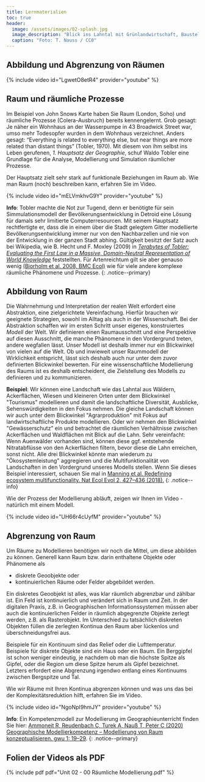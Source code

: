 ```yaml
---
title: Lernmaterialien
toc: true
header:
  image: /assets/images/02-splash.jpg
  image_description: "Blick ins Lahntal mit Grünlandwirtschaft, Baustelle für Stromtrassen und Regenbogen."
  caption: "Foto: T. Nauss / CC0"
---
```


## Abbildung und Abgrenzung von Räumen

{% include video id="LgwetO8etR4" provider="youtube" %}

## Raum und räumliche Prozesse
Im Beispiel von John Snows Karte haben Sie Raum (London, Soho) und räumliche Prozesse (Colera-Ausbruch) bereits kennengelernt. Grob gesagt: Je näher ein Wohnhaus an der Wasserpumpe in 43 Broadwick Street war, umso mehr Todesopfer wurden in dem Wohnhaus verzeichnet. Anders gesagt: “Everything is related to everything else, but near things are more related than distant things” (Tobler, 1970). Mit diesem von ihm selbst ins Leben gerufenen, *1. Hauptsatz der Geographie*, schuf Waldo Tobler eine Grundlage für die Analyse, Modellierung und Simulation räumlicher Prozesse.

Der Hauptsatz zielt sehr stark auf funktionale Beziehungen im Raum ab. Wie man Raum (noch) beschreiben kann, erfahren Sie im Video.

{% include video id="mELVmkhvG9Y" provider="youtube" %}

**Info**: Tobler machte die Not zur Tugend, denn er benötigte für sein Simmulationsmodell der Bevölkerungsentwicklung in Detroid eine Lösung für damals sehr limitierte Computerresourcen. Mit seinem Hauptsatz rechtfertigte er, dass die in einem über die Stadt gelegtem Gitter modellierte Bevölkerungsentwicklung immer nur von den Nachbarzellen und nie von der Entwicklung in der ganzen Stadt abhing. Gültigkeit besitzt der Satz auch bei Wikipedia, wie B. Hecht und F. Moxley (2009) in *[Terabytes of Tobler: Evaluating the First Law in a Massive, Domain-Neutral Representation of World Knowledge](https://link.springer.com/chapter/10.1007/978-3-642-03832-7_6)* feststellten. Für Artenreichtum gilt sie aber genauso wenig [(Bjorholm et al. 2008, BMC Ecol)](https://www.ncbi.nlm.nih.gov/pmc/articles/PMC2424035/) wie für viele andere komplexe räumliche Phänomene und Prozesse.
{: .notice--primary}

## Abbildung von Raum
Die Wahrnehmung und Interpretation der realen Welt erfordert eine Abstraktion, eine zielgerichtete Vereinfachung. Hierfür brauchen wir geeignete Strategien, sowohl im Alltag als auch in der Wissenschaft. Bei der Abstraktion schaffen wir im ersten Schritt unser eigenes, konstruiertes *Modell* der Welt. Wir definieren einen Raumausschnitt und eine Perspektive auf diesen Ausschnitt, die manche Phänomene in den Vordergrund treten, andere wegfallen lässt.  Unser Modell ist deshalb immer nur ein Blickwinkel von vielen auf die Welt. Ob und  inwieweit unser Raummodell der Wirklichkeit entspricht, lässt sich deshalb auch nur unter dem zuvor definierten Blickwinkel bewerten. Für eine wissenschaftliche Modellierung des Raums ist es deshalb entscheident, die Zielstellung des Modells zu definieren und zu kommunizieren.

**Beispiel**: Wir können eine Landschaft wie das Lahntal aus Wäldern, Ackerflächen, Wiesen und kleineren Orten unter dem Blickwinkel "Tourismus" modellieren und damit die landschaftliche Diversität, Ausblicke, Sehenswürdigkeiten in den Fokus nehmen. Die gleiche Landschaft können wir auch unter dem Blickwinkel "Agrarproduktion" mit Fokus auf landwirtschaftliche Produkte modellieren. Oder wir nehmen den Blickwinkel "Gewässerschutz" ein und betrachtet die räumlichen Verhältnisse zwischen Ackerflächen und Waldflächen mit Blick auf die Lahn. Sehr vereinfacht: Wenn Auenwälder vorhanden sind, können diese ggf. entstehende Nitratabflüsse von den Ackerflächen filtern, bevor diese die Lahn erreichen, sonst nicht. Alle drei Blickwinkel könnte man wiederum zu "Ökosystemleistung" aggregieren und die Multifunktionalität von Landschaften in den Vordergrund unseres Modells stellen. Wenn Sie dieses Beispiel interessiert, schauen Sie mal in [Manning et al. Redefining ecosystem multifunctionality. Nat Ecol Evol 2, 427–436 (2018).](https://doi.org/10.1038/s41559-017-0461-7)
{: .notice--info}

Wie der  Prozess der Modellierung abläuft, zeigen wir Ihnen im Video - natürlich mit einem Modell.

{% include video id="UH66r4cUyfM" provider="youtube" %}

## Abgrenzung von Raum
Um Räume zu Modellieren benötigen wir noch die Mittel, um diese abbilden zu können. Generell kann Raum bzw. darin enthaltene Objekte oder Phänomene als
* diskrete Geoobjekte oder
* kontinuierlichen Räume oder Felder
abgebildet werden.

Ein diskretes Geoobjekt ist alles, was klar räumlich abgrenzbar und zählbar ist. Ein Feld ist kontinuierlich und verändert sich in Raum und Zeit. In der digitalen Praxis, z.B. in Geographischen Informationssystemen müssen aber auch die kontinuierlichen Felder in räumlich abgegrenzte Objekte zerlegt werden, z.B. als Rasterobjekt. Im Unterschied zu tatsächlich diskreten Objekten füllen die zerlegten Kontinua den Raum aber lückenlos und überschneidungsfrei aus.

Beispiele für ein Kontinuum sind das Relief oder die Lufttemperatur. Beispiele für diskrete Objekte sind ein Haus oder ein Baum. Ein Berggipfel ist schon weniger eindeutig, je nachdem ob man die höchste Spitze als Gipfel, oder die Region um diese Spitze herum als Gipfel bezeichnet. Letzters erfordert eine Abgrenzung irgendwo entlang eines Kontinuums zwischen Bergspitze und Tal.

Wie wir Räume mit Ihren Kontinua abgrenzen können und was uns das bei der Komplexitätsreduktion hilft, erfahren Sie im Video.

{% include video id="NgoNpI9hmJY" provider="youtube" %}

**Info**: Ein Kompetenzmodell zur Modellierung im Geographieunterricht finden Sie hier: [Ammoneit R, Reudenbach C, Turek A, Nauß T, Peter C (2020) Geographische Modellierkompetenz – Modellierung von Raum konzeptualisieren. gwu 1: 19–29](https://austriaca.at/0xc1aa5576_0x003b1ef9.pdf).
{: .notice--primary}

## Folien der Videos als PDF
{% include pdf pdf="Unit 02 - 00 Räumliche Modellierung.pdf" %}

<!--
Vorlesung:

otz dieser elementaren Einschränkung werden Repräsentationen des Raumes zwingend für das Verständnis von Prozessen und Zusammenhängen, für gemeinsame Planung und Interaktion etc. benötigt. Oft sind unterschiedliche oder variable Repräsentationen notwendig, um die Realität ausreichend zielführend abzubilden.

Wer geographische Fachkompetenz erwerben will, muss die genannten Aspekte berücksichtigen. Wissenschaftstheoretisch kann Geographie durchaus als ein Methodenverbund, dessen Ziel es ist raum-zeitliche Zusammenhänge nachvollziehbar und reproduzierbar zu konstruieren, begriffen werden.

Wie setzen wir in der Geographie am einfachsten und effizientesten die Abstraktion unserer Weltsicht um? Zunächst erfordert eine Raumbeschreibung die Festlegung eines Ausschnitts und eines Zwecks der beobachteten Welt. Nur dann kann in zielführender Weise vereinfacht (abstrahiert) werden. Hierzu werden üblicherweise die geographische Repräsentation von Raum durch eindeutige Raumobjekte mit beliebigen Merkmalsausprägungen (E-Kirche: gotischer Baustil, Sandsteinbau,Touristenattraktion…,) oder kontinuierliche Merkmalsausprägungen im Raum beschrieben (Luftdruck, Temperatur, Bevölkerung,...).

<html>
<a href="http://upload.wikimedia.org/wikipedia/commons/thumb/d/d1/Fr%C3%A4nkische-Schweiz-westliche-Kante-16-05-2005.jpeg/640px-Fr%C3%A4nkische-Schweiz-westliche-Kante-16-05-2005.jpeg?uselang=de" title="View from the west of the Fränkische Schweiz. In the center of the photo you can see the escarpment outlier // Walberla// "><img src="http://upload.wikimedia.org/wikipedia/commons/thumb/d/d1/Fr%C3%A4nkische-Schweiz-westliche-Kante-16-05-2005.jpeg/640px-Fr%C3%A4nkische-Schweiz-westliche-Kante-16-05-2005.jpeg?uselang=de" width="50%"  alt="Fränkische Schweiz Westrand"></a>
</html>

*Abbildung 01-03: Blick auf die Fränkische Schweiz von Westen. In der Bildmitte ist der Zeugenberg Walberla zu sehen (Arnold 2005)*


Beginnen wir mit einem geographischen Begriff von Raum, der uns aus dem Alltagswissen vertraut ist. So kennen viele die Region der Fränkischen Schweiz. Wir assoziieren mit solchen *Raumentitäten* eine mehr oder weniger diffuse gleichwohl abgegrenzte Raumausdehnung (Region) oder die Vorstellung einer Landschaft (vgl. Abb. 01-03). Derart als Entitäten empfundenen Räumen werden häufig auch Attribute wie kulinarische, kulturelle oder freizeitorientierte Aspekte zugeordnet. So ist die Fränkische Schweiz sowohl für ihre Weine und lokalen Biere bekannt aber auch beispielsweise für ihre Osterbrunnen (vgl. Abb. 01-04) oder ihr touristisches Potenzial.

Ein weiteres sehr eingängiges Beispiel für solche räumlichen Übergänge stellt das Relief dar (vgl. Abb. 01-05), denn die Erdoberfläche weist eine quasi-kontinuierlich unterschiedliche Höhe auf. Die räumliche Verbreitung dieser Merkmalsausprägung variiert  kontinuierlich. Versucht man vor diesem Hintergrund eine räumliche Abgrenzung der Fränkischen Schweiz so mögen nicht nur die religiösen oder kulinarischen Vorlieben der Bevölkerung, sondern auch z.B. die morphologischen oder edaphischen Eigenschaften der Erdoberfläche die sie bevölkern  inhomogen im Raum verteilt sein. Die Karte der Fränkischen Schweiz (vgl. Abb. 01-06) versucht dies durch ein radiales Verblassen der Farben im Randbereich zu symbolisieren, allerdings ohne zu verdeutlichen wie es zu dieser Abgrenzung kommt.

</html>
 <a href="http://minibsc.gis-ma.org/GISBScL1/de/image/eierbrunnen.jpg" title="Marketplace of  Ebermannstadt with the decorated Well of Mary. This is an example of the typical Easter decoration in this region (Behrendes 2010).">  <img src="http://minibsc.gis-ma.org/GISBScL1/de/image/eierbrunnen.jpg" width="50%"  alt="Easter Decoration Ebermannstadt">  </a>
 </html>

*Abbildung 01-04: Der Marktplatz von Ebermannstadt mit dem geschmückten Marienbrunnen und Osterbäumen. Beispielhaft für den typischen Osterschmuck der fränkischen Schweiz *

<html>
<a  href="https://www.flickr.com/photos/environmentalinformatics-marburg/13921790904" title="01-05-dem-fraenkische-schweiz by Environmental Informatics Marburg, on Flickr"><img src="https://farm8.staticflickr.com/7226/13921790904_b0919259f8_n.jpg" width="50%" alt="01-05-dem-fraenkische-schweiz"></a>
</html>

Abbildung 01-05: Digitales Geländemodell der Fränkischen Schweiz und angrenzender Regionen. Datengrundlage SRTM Daten 90 Meter räumliche Auflösung (GIS.MA 2009)

<html>
 <a href="http://upload.wikimedia.org/wikipedia/commons/thumb/2/28/Fraenkische_Schweiz.png/800px-Fraenkische_Schweiz.png" title="Map of the Fränkische Schweiz ">  <img src="http://upload.wikimedia.org/wikipedia/commons/thumb/2/28/Fraenkische_Schweiz.png/800px-Fraenkische_Schweiz.png" width="50%"  alt="Map of Frankonian Switzerland">  </a>
 </html>


*Abbildung 01-06: Karte der Fränkischen Schweiz (Mikmaq 2009)*
-->
